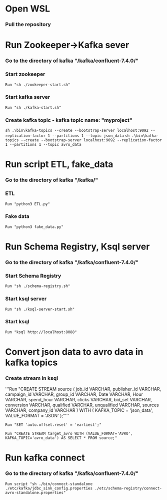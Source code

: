# Open WSL
### Pull the repository
# Run Zookeeper->Kafka sever
### Go to the directory of kafka "/kafka/confluent-7.4.0/"
### Start zookeeper
```Run "sh ./zookeeper-start.sh"```
### Start kafka server
```Run "sh ./kafka-start.sh"```
### Create kafka topic - kafka topic name: "myproject"
```sh .\bin\kafka-topics --create --bootstrap-server localhost:9092 --replication-factor 1 --partitions 1 --topic json_data```
```sh .\bin\kafka-topics --create --bootstrap-server localhost:9092 --replication-factor 1 --partitions 1 --topic avro_data```

# Run script ETL, fake_data
### Go to the directory of kafka "/kafka/"
### ETL
```Run "python3 ETL.py"```
### Fake data
```Run "python3 fake_data.py"```

# Run Schema Registry, Ksql server
### Go to the directory of kafka "/kafka/confluent-7.4.0/"
### Start Schema Registry
```Run "sh ./schema-registry.sh"```
### Start ksql server
```Run "sh ./ksql-server-start.sh"```
### Start ksql
```Run "ksql http://localhost:8088"```

# Convert json data to avro data in kafka topics
### Create stream in ksql
'''Run "CREATE STREAM source (
    job_id VARCHAR,
    publisher_id VARCHAR,
    campaign_id VARCHAR,
    group_id VARCHAR,
    Date VARCHAR,
    Hour VARCHAR,
    spend_hour VARCHAR,
    clicks VARCHAR,
    bid_set VARCHAR,
    conversion VARCHAR,
    qualified VARCHAR,
    unqualified VARCHAR,
    sources VARCHAR,
    company_id VARCHAR
) WITH (
    KAFKA_TOPIC = 'json_data',
    VALUE_FORMAT = 'JSON'
);"'''

```Run "SET 'auto.offset.reset' = 'earliest';"```

```Run "CREATE STREAM target_avro WITH (VALUE_FORMAT='AVRO', KAFKA_TOPIC='avro_data') AS SELECT * FROM source;"```

# Run kafka connect
### Go to the directory of kafka "/kafka/confluent-7.4.0/"
```Run script "sh ./bin/connect-standalone ./etc/kafka/jdbc_sink_config.properties ./etc/schema-registry/connect-avro-standalone.properties"```
